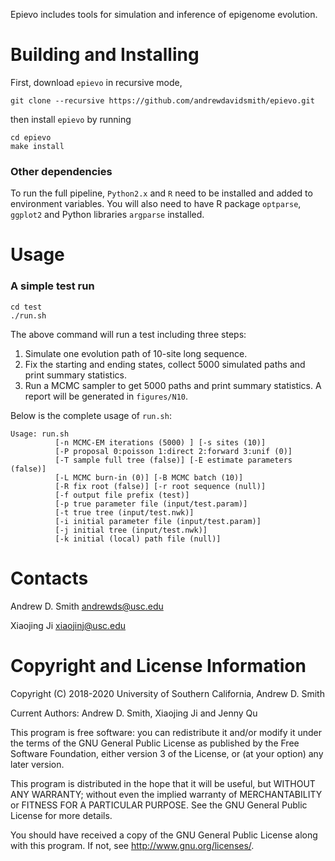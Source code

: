 Epievo includes tools for simulation and inference of epigenome evolution. 

Building and Installing 
=======================

First, download `epievo` in recursive mode,
```
git clone --recursive https://github.com/andrewdavidsmith/epievo.git
```
then install `epievo` by running
```
cd epievo
make install
```

### Other dependencies
To run the full pipeline,
`Python2.x` and `R` need to be installed and added to environment variables.
You will also need to have R package `optparse`,
`ggplot2`
and Python libraries `argparse` installed.

Usage
========================
### A simple test run
```
cd test
./run.sh
```
The above command will run a test including three steps:
1. Simulate one evolution path of 10-site long sequence.
2. Fix the starting and ending states, collect 5000 simulated paths and print summary statistics.
3. Run a MCMC sampler to get 5000 paths and print summary statistics. A report will be generated in `figures/N10`.

Below is the complete usage of `run.sh`:
```
Usage: run.sh
          [-n MCMC-EM iterations (5000) ] [-s sites (10)]
          [-P proposal 0:poisson 1:direct 2:forward 3:unif (0)]
          [-T sample full tree (false)] [-E estimate parameters (false)]
          [-L MCMC burn-in (0)] [-B MCMC batch (10)]
          [-R fix root (false)] [-r root sequence (null)]
          [-f output file prefix (test)]
          [-p true parameter file (input/test.param)]
          [-t true tree (input/test.nwk)]
          [-i initial parameter file (input/test.param)]
          [-j initial tree (input/test.nwk)]
          [-k initial (local) path file (null)]
```


Contacts
========================

Andrew D. Smith
andrewds@usc.edu

Xiaojing Ji
xiaojinj@usc.edu


Copyright and License Information
=================================

Copyright (C) 2018-2020
University of Southern California,
Andrew D. Smith
  
Current Authors:  Andrew D. Smith, Xiaojing Ji and Jenny Qu
  
This program is free software: you can redistribute it and/or modify
it under the terms of the GNU General Public License as published by
the Free Software Foundation, either version 3 of the License, or
(at your option) any later version.
  
This program is distributed in the hope that it will be useful,
but WITHOUT ANY WARRANTY; without even the implied warranty of
MERCHANTABILITY or FITNESS FOR A PARTICULAR PURPOSE.  See the
GNU General Public License for more details.
  
You should have received a copy of the GNU General Public License
along with this program.  If not, see <http://www.gnu.org/licenses/>.
